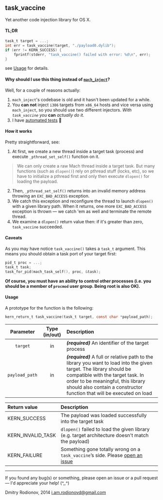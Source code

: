 ## task_vaccine

Yet another code injection library for OS X.


#### TL;DR

```c
task_t target = ...;
int err = task_vaccine(target, "./payload0.dylib");
if (err != KERN_SUCCESS) {
    fprintf(stderr, "task_vaccine() failed with error: %d\n", err);
}
```
see [Usage](#usage) for details.


#### Why should I use this thing instead of [`mach_inject`](https://github.com/rentzsch/mach_inject)?
Well, for a couple of reasons actually:

1. `mach_inject`'s codebase is old and it hasn't been updated for a while.
2. You **can not** inject `i386` targets from `x86_64` hosts and vice versa using `mach_inject`, so you should use two different injectors. *With `task_vaccine` you* **can** *actually do it.*
3. I have [automated tests](./tests/Rakefile) 🚦

#### How it works

Pretty straightforward, see:

1. At first, we create a new thread inside a target task (process) and execute `_pthread_set_self()` function on it.

  > We can only create a raw Mach thread inside a target task. But many functions (such as `dlopen()`) rely on pthread stuff (locks, etc), so we have to initialize a pthread first and only then execute `dlopen()` for loading the payload.

2. Then, `_pthread_set_self()` returns into an invalid memory address throwing an `EXC_BAD_ACCESS` exception.
3. We catch this exception and reconfigure the thread to launch `dlopen()` with a given library path. When it returns, one more `EXC_BAD_ACCESS` exception is thrown — we catch 'em as well and terminate the remote thread.
4. We examine a `dlopen()` return value then: if it's greater than zero, `task_vaccine` succeeded.

#### Caveats
As you may have notice `task_vaccine()` takes a `task_t` argument. This means you should obtain a task port of your target first:

```c
pid_t proc = ...;
task_t task;
task_for_pid(mach_task_self(), proc, &task);
```

**Of course, you must have an ability to control other processes (i.e. you should be a member of `procmod` user group. Being root is also OK).**

#### Usage

A prototype for the function is the following:

```c
kern_return_t task_vaccine(task_t target, const char *payload_path);
```

| Parameter   | Type (in/out) | Description |
| :--------: | :-----------: | :---------- |
| `target` | in  | _**(required)**_ An identifier of the target process |
| `payload_path ` | in| _**(required)**_ A full or relative path to the library you want to load into the given target. The library should be compatible with the target task. In order to be meaningful, this library should also contain a constructor function that will be executed on load |


| Return value  |  Description |
| :----------   |  :---------- |
| KERN_SUCCESS | The payload was loaded successfully into the target task |
| KERN_INVALID_TASK | `dlopen()` failed to load the given library (e.g. target architecture doesn't match the payload) |
| KERN_FAILURE | Something gone totally wrong on a `task_vaccine`’s side. Please [open an issue](https://github.com/rodionovd/task_vaccine/issues/new) |

---------

If you found any bug(s) or something, please open an issue or a pull request — I'd appreciate your help! (^,,^)

Dmitry Rodionov, 2014
i.am.rodionovd@gmail.com
